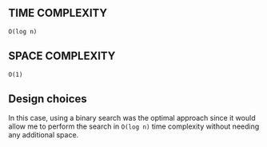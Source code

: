 ## TIME COMPLEXITY

`O(log n)`

## SPACE COMPLEXITY 

`O(1)`

## Design choices

In this case, using a binary search was the optimal approach since it would allow me to perform the search in `O(log n)` time complexity without needing any additional space.